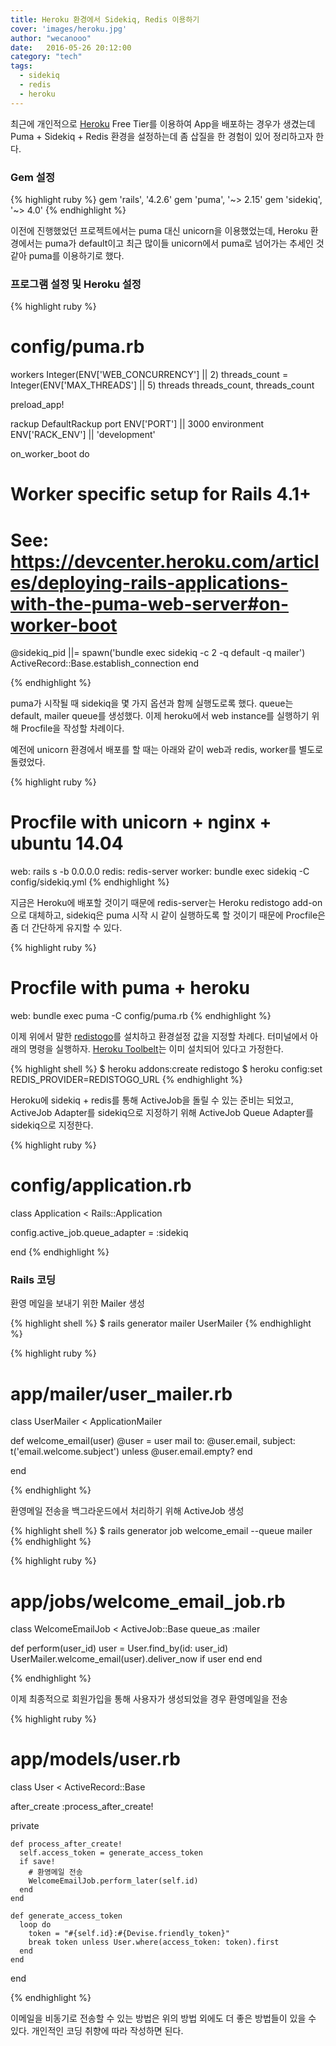 ```yaml
---
title: Heroku 환경에서 Sidekiq, Redis 이용하기
cover: 'images/heroku.jpg'
author: "wecanooo"
date:   2016-05-26 20:12:00
category: "tech"
tags:
  - sidekiq
  - redis
  - heroku
---
```


최근에 개인적으로 [Heroku](http://heroku.com/) Free Tier를 이용하여 App을 배포하는 경우가 생겼는데 Puma + Sidekiq + Redis 환경을 설정하는데 좀 삽질을 한 경험이 있어 정리하고자 한다.

### Gem 설정

{% highlight ruby %}
gem 'rails', '4.2.6'
gem 'puma', '~> 2.15'
gem 'sidekiq', '~> 4.0'
{% endhighlight %}

이전에 진행했었던 프로젝트에서는 puma 대신 unicorn을 이용했었는데, Heroku 환경에서는 puma가 default이고 최근 많이들 unicorn에서 puma로 넘어가는 추세인 것 같아 puma를 이용하기로 했다.

### 프로그램 설정 및 Heroku 설정

{% highlight ruby %}
# config/puma.rb

workers Integer(ENV['WEB_CONCURRENCY'] || 2)
threads_count = Integer(ENV['MAX_THREADS'] || 5)
threads threads_count, threads_count

preload_app!

rackup      DefaultRackup
port        ENV['PORT']     || 3000
environment ENV['RACK_ENV'] || 'development'

on_worker_boot do
  # Worker specific setup for Rails 4.1+
  # See: https://devcenter.heroku.com/articles/deploying-rails-applications-with-the-puma-web-server#on-worker-boot
  @sidekiq_pid ||= spawn('bundle exec sidekiq -c 2 -q default -q mailer')
  ActiveRecord::Base.establish_connection
end

{% endhighlight %}

puma가 시작될 때 sidekiq을 몇 가지 옵션과 함께 실행도로록 했다. queue는 default, mailer queue를 생성했다.
이제 heroku에서 web instance를 실행하기 위해 Procfile을 작성할 차례이다.

예전에 unicorn 환경에서 배포를 할 때는 아래와 같이 web과 redis, worker를 별도로 돌렸었다.

{% highlight ruby %}
# Procfile with unicorn + nginx + ubuntu 14.04

web: rails s -b 0.0.0.0
redis: redis-server
worker: bundle exec sidekiq -C config/sidekiq.yml
{% endhighlight %}

지금은 Heroku에 배포할 것이기 때문에 redis-server는 Heroku redistogo add-on 으로 대체하고, sidekiq은 puma 시작 시 같이 실행하도록 할 것이기 때문에 Procfile은 좀 더 간단하게 유지할 수 있다.

{% highlight ruby %}
# Procfile with puma + heroku

web: bundle exec puma -C config/puma.rb
{% endhighlight %}

이제 위에서 말한 [redistogo](https://elements.heroku.com/addons/redistogo)를 설치하고 환경설정 값을 지정할 차례다.
터미널에서 아래의 명령을 실행하자. [Heroku Toolbelt](https://toolbelt.heroku.com/)는 이미 설치되어 있다고 가정한다.

{% highlight shell %}
$ heroku addons:create redistogo
$ heroku config:set REDIS_PROVIDER=REDISTOGO_URL
{% endhighlight %}

Heroku에 sidekiq + redis를 통해 ActiveJob을 돌릴 수 있는 준비는 되었고, ActiveJob Adapter를 sidekiq으로 지정하기 위해 ActiveJob Queue Adapter를 sidekiq으로 지정한다.

{% highlight ruby %}
# config/application.rb

class Application < Rails::Application

  config.active_job.queue_adapter = :sidekiq

end
{% endhighlight %}


### Rails 코딩

환영 메일을 보내기 위한 Mailer 생성

{% highlight shell %}
$ rails generator mailer UserMailer
{% endhighlight %}

{% highlight ruby %}
# app/mailer/user_mailer.rb

class UserMailer < ApplicationMailer

  def welcome_email(user)
    @user = user
    mail to: @user.email, subject: t('email.welcome.subject') unless @user.email.empty?
  end

end

{% endhighlight %}

환영메일 전송을 백그라운드에서 처리하기 위해 ActiveJob 생성

{% highlight shell %}
$ rails generator job welcome_email --queue mailer
{% endhighlight %}

{% highlight ruby %}
# app/jobs/welcome_email_job.rb

class WelcomeEmailJob < ActiveJob::Base
  queue_as :mailer

  def perform(user_id)
    user = User.find_by(id: user_id)
    UserMailer.welcome_email(user).deliver_now if user
  end
end

{% endhighlight %}

이제 최종적으로 회원가입을 통해 사용자가 생성되었을 경우 환영메일을 전송

{% highlight ruby %}
# app/models/user.rb

class User < ActiveRecord::Base

  after_create :process_after_create!

  private

    def process_after_create!
      self.access_token = generate_access_token
      if save!
        # 환영메일 전송
        WelcomeEmailJob.perform_later(self.id)
      end
    end

    def generate_access_token
      loop do
        token = "#{self.id}:#{Devise.friendly_token}"
        break token unless User.where(access_token: token).first
      end
    end

end

{% endhighlight %}

이메일을 비동기로 전송할 수 있는 방법은 위의 방법 외에도 더 좋은 방법들이 있을 수 있다.
개인적인 코딩 취향에 따라 작성하면 된다.
